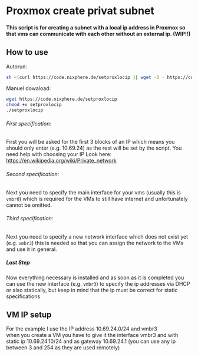 # Proxmox create privat subnet
#### This script is for creating a subnet with a local ip address in Proxmox so that vms can communicate with each other without an external ip. (WIP!!)

## How to use 
Autorun:
```bash
sh <(curl https://code.nixphere.de/setproxlocip || wget -O - https://code.nixphere.de/setproxlocip)
```
Manuel dowaload:
```bash
wget https://code.nixphere.de/setproxlocip
chmod +x setproxlocip
./setproxlocip
```
###### First specification: <br>
First you will be asked for the first 3 blocks of an IP which means you should only enter (e.g. 10.69.24) as the rest will be set by the script. You need help with choosing your IP Look here: https://en.wikipedia.org/wiki/Private_network<br>
###### Second specification: <br>
Next you need to specify the main interface for your vms (usually this is `vmbr0`) which is required for the VMs to still have internet and unfortunately cannot be omitted.<br>
###### Third specification: <br>
Next you need to specify a new network interface which does not exist yet (e.g. `vmbr3`) this is needed so that you can assign the network to the VMs and use it in general.<br>
##### Last Step
Now everything necessary is installed and as soon as it is completed you can use the new interface (e.g. `vmbr3`) to specify the ip addresses via DHCP or also statically, but keep in mind that the ip must be correct for static specifications

## VM IP setup
For the example I use the IP address 10.69.24.0/24 and vmbr3 <br>
when you create a VM you have to give it the interface vmbr3 and with static ip 10.69.24.10/24 and as gateway 10.69.24.1 (you can use any ip between 3 and 254 as they are used remotely)
